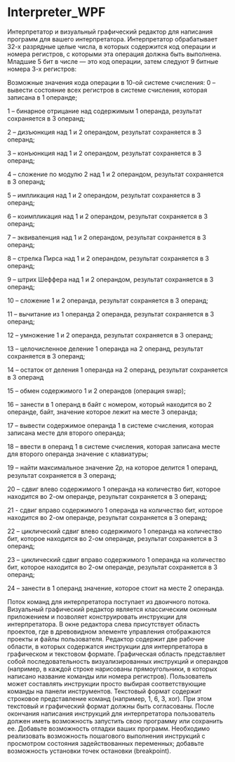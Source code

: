 # Interpreter_WPF

Интерпретатор и визуальный графический редактор для написания программ для вашего интерпретатора. 
Интерпретатор обрабатывает 32-х разрядные целые числа, в которых содержится код операции и номера регистров,
с которыми эта операция должна быть выполнена. Младшие 5 бит в числе — это код операции, затем следуют 9 битные номера 3-х регистров:

Возможные значения кода операции в 10-ой системе счисления:
0 – вывести состояние всех регистров в системе счисления, которая записана в 1 операнде;

1 – бинарное отрицание над содержимым 1 операнда, результат сохраняется в 3 операнд;

2 – дизъюнкция над 1 и 2 операндом, результат сохраняется в 3 операнд;

3 – конъюнкция над 1 и 2 операндом, результат сохраняется в 3 операнд;

4 – сложение по модулю 2 над 1 и 2 операндом, результат сохраняется в 3 операнд;

5 – импликация над 1 и 2 операндом, результат сохраняется в 3 операнд;

6 – коимпликация над 1 и 2 операндом, результат сохраняется в 3 операнд;

7 – эквиваленция над 1 и 2 операндом, результат сохраняется в 3 операнд;

8 – стрелка Пирса над 1 и 2 операндом, результат сохраняется в 3 операнд;

9 – штрих Шеффера над 1 и 2 операндом, результат сохраняется в 3 операнд;

10 – сложение 1 и 2 операнда, результат сохраняется в 3 операнд;

11 – вычитание из 1 операнда 2 операнда, результат сохраняется в 3 операнд;

12 – умножение 1 и 2 операнда, результат сохраняется в 3 операнд;

13 – целочисленное деление 1 операнда на 2 операнд, результат сохраняется в 3 операнд;

14 – остаток от деления 1 операнда на 2 операнд, результат сохраняется в 3 операнд

15 – обмен содержимого 1 и 2 операндов (операция swap);

16 – занести в 1 операнд в байт с номером, который находится во 2 операнде, байт, значение которое лежит на месте 3 операнда;

17 – вывести содержимое операнда 1 в системе счисления, которая записана месте для второго операнда;

18 – ввести в операнд 1 в системе счисления, которая записана месте для второго операнда значение с клавиатуры;

19 – найти максимальное значение 2𝑝, на которое делится 1 операнд, результат сохраняется в 3 операнд;

20 – сдвиг влево содержимого 1 операнда на количество бит, которое находится во 2-ом операнде, результат сохраняется в 3 операнд;

21 - сдвиг вправо содержимого 1 операнда на количество бит, которое находится во 2-ом операнде, результат сохраняется в 3 операнд;

22 – циклический сдвиг влево содержимого 1 операнда на количество бит, которое находится во 2-ом операнде, результат сохраняется в 3 операнд;

23 – циклический сдвиг вправо содержимого 1 операнда на количество бит, которое находится во 2-ом операнде, результат сохраняется в 3 операнд;

24 – занести в 1 операнд значение, которое стоит на месте 2 операнда.

Поток команд для интерпретатора поступает из двоичного потока. 
Визуальный графический редактор является классическим оконным приложением и позволяет конструировать инструкции для интерпретатора. 
В окне редактора слева присутствует область проектов, где в древовидном элементе управления отображаются проекты и файлы пользователя. 
Редактор содержит две рабочие области, в которых содержатся инструкции для интерпретатора в графическом и текстовом формате. 
Графическая область представляет собой последовательность визуализированных инструкций и операндов
(например, в каждой строке нарисованы прямоугольники, в которых написано название команды или номера регистров).
Пользователь может составлять инструкции просто выбирая соответствующие команды на панели инструментов. 
Текстовый формат содержит строковое представление команд (например, 1, 6, 3, xor).
При этом текстовый и графический формат должны быть согласованы. 
После окончания написания инструкций для интерпретатора пользователь должен иметь возможность запустить свою программу или сохранить ее.
Добавьте возможность отладки ваших программ.
Необходимо реализовать возможность пошагового выполнения инструкций с просмотром состояния задействованных переменных; 
добавьте возможность установки точек остановки (breakpoint).

